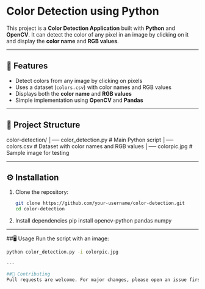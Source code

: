 # Color Detection using Python  

This project is a **Color Detection Application** built with **Python** and **OpenCV**. It can detect the color of any pixel in an image by clicking on it and display the **color name** and **RGB values**.  

---

## 🚀 Features
- Detect colors from any image by clicking on pixels  
- Uses a dataset (`colors.csv`) with color names and RGB values  
- Displays both the **color name** and **RGB values**  
- Simple implementation using **OpenCV** and **Pandas**  

---

## 📂 Project Structure

color-detection/
│── color_detection.py # Main Python script
│── colors.csv # Dataset with color names and RGB values
│── colorpic.jpg # Sample image for testing

---

## ⚙️ Installation
1. Clone the repository:
   ```bash
   git clone https://github.com/your-username/color-detection.git
   cd color-detection

2. Install dependencies
   pip install opencv-python pandas numpy
---

##🖥️ Usage
Run the script with an image:
  ```bash
  python color_detection.py -i colorpic.jpg

---

##🤝 Contributing
Pull requests are welcome. For major changes, please open an issue first to discuss what you’d like to change.
